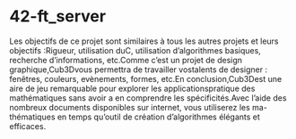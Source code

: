 # 42-ft_server


Les objectifs de ce projet sont similaires à tous les autres projets et leurs objectifs :Rigueur, utilisation duC, utilisation d’algorithmes basiques, recherche d’informations, etc.Comme c’est un projet de design graphique,Cub3Dvous permettra de travailler vostalents de designer : fenêtres, couleurs, evènements, formes, etc.En conclusion,Cub3Dest une aire de jeu remarquable pour explorer les applicationspratique des mathématiques sans avoir a en comprendre les spécificités.Avec l’aide des nombreux documents disponibles sur internet, vous utiliserez les ma-thématiques en temps qu’outil de création d’algorithmes élégants et efficaces.

